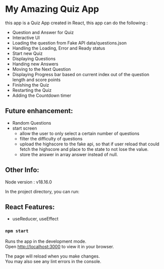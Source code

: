 # My Amazing Quiz App

this app is a Quiz App created in React,
this app can do the following :

-   Question and Answer for Quiz
-   Interactive UI
-   Loading the question from Fake API data/questions.json
-   Handling the Loading, Error and Ready status
-   Start new Quiz
-   Displaying Questions
-   Handing new Answers
-   Moving to the Next Question
-   Displaying Progress bar based on current index out of the question length and score points
-   Finishing the Quiz
-   Restarting the Quiz
-   Adding the Countdown timer

## Future enhancement:

-   Random Questions
-   start screen
    -   allow the user to only select a certain number of questions
    -   filter the difficulty of questions
    -   upload the highscore to the fake api, so that if user reload that could fetch the highscore and place to the state to not lose the value.
    -   store the answer in array answer instead of null.

## Other Info:

Node version : v18.16.0

In the project directory, you can run:

## React Features:

-   useReducer, useEffect

### `npm start`

Runs the app in the development mode.\
Open [http://localhost:3000](http://localhost:3000) to view it in your browser.

The page will reload when you make changes.\
You may also see any lint errors in the console.
